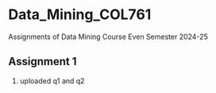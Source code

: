 # Data_Mining_COL761
Assignments of Data Mining Course Even Semester 2024-25


## Assignment 1 
1. uploaded q1 and q2
